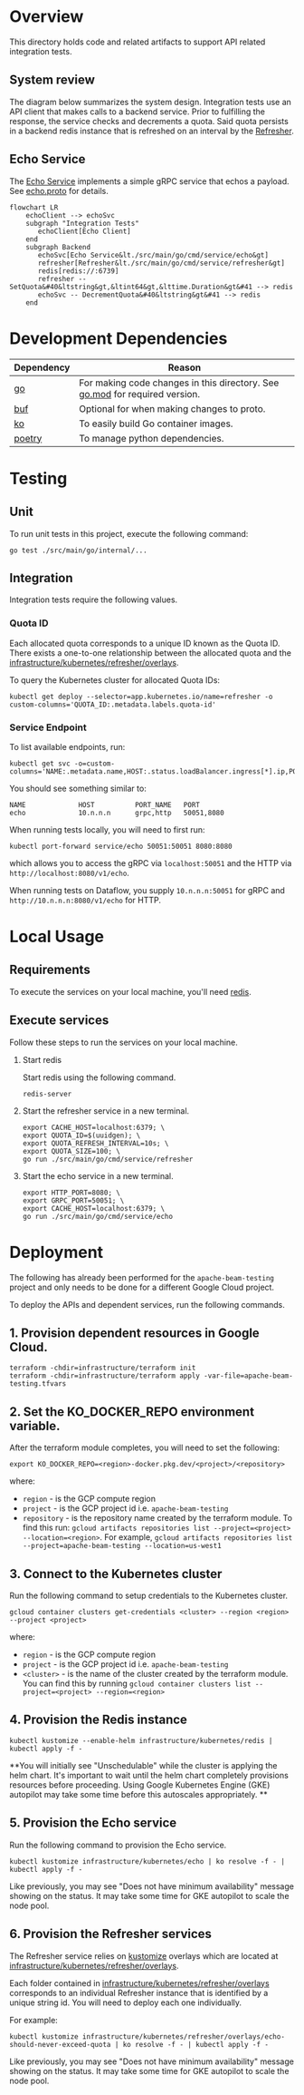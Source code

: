 <!--
    Licensed to the Apache Software Foundation (ASF) under one
    or more contributor license agreements.  See the NOTICE file
    distributed with this work for additional information
    regarding copyright ownership.  The ASF licenses this file
    to you under the Apache License, Version 2.0 (the
    "License"); you may not use this file except in compliance
    with the License.  You may obtain a copy of the License at

      http://www.apache.org/licenses/LICENSE-2.0

    Unless required by applicable law or agreed to in writing,
    software distributed under the License is distributed on an
    "AS IS" BASIS, WITHOUT WARRANTIES OR CONDITIONS OF ANY
    KIND, either express or implied.  See the License for the
    specific language governing permissions and limitations
    under the License.
-->

# Overview

This directory holds code and related artifacts to support API related
integration tests.

## System review

The diagram below summarizes the system design. Integration tests use an API
client that makes calls to a backend service. Prior to fulfilling the response,
the service checks and decrements a quota. Said quota persists in a backend
redis instance that is refreshed on an interval by the
[Refresher](./src/main/go/cmd/service/refresher).

## Echo Service

The [Echo Service](./src/main/go/cmd/service/echo) implements a simple gRPC
service that echos a payload. See [echo.proto](./proto/echo/v1/echo.proto)
for details.

```mermaid
flowchart LR
    echoClient --> echoSvc
    subgraph "Integration Tests"
       echoClient[Echo Client]
    end
    subgraph Backend
       echoSvc[Echo Service&lt./src/main/go/cmd/service/echo&gt]
       refresher[Refresher&lt./src/main/go/cmd/service/refresher&gt]
       redis[redis://:6739]
       refresher -- SetQuota&#40&ltstring&gt,&ltint64&gt,&lttime.Duration&gt&#41 --> redis
       echoSvc -- DecrementQuota&#40&ltstring&gt&#41 --> redis
    end
```

# Development Dependencies

| Dependency                                          | Reason                                                                                 |
|-----------------------------------------------------|----------------------------------------------------------------------------------------|
| [go](https://go.dev)                                | For making code changes in this directory. See [go.mod](go.mod) for required version.  |
| [buf](https://github.com/bufbuild/buf#installation) | Optional for when making changes to proto.                                             |
| [ko](https://ko.build/install/)                     | To easily build Go container images.                                                   |
| [poetry](https://python-poetry.org/)                     | To manage python dependencies.                                                   |

# Testing

## Unit

To run unit tests in this project, execute the following command:

```
go test ./src/main/go/internal/...
```

## Integration

Integration tests require the following values.

### Quota ID

Each allocated quota corresponds to a unique ID known as the Quota ID.
There exists a one-to-one relationship between the allocated quota and
the
[infrastructure/kubernetes/refresher/overlays](infrastructure/kubernetes/refresher/overlays).

To query the Kubernetes cluster for allocated Quota IDs:
```
kubectl get deploy --selector=app.kubernetes.io/name=refresher -o custom-columns='QUOTA_ID:.metadata.labels.quota-id'
```

### Service Endpoint

To list available endpoints, run:

```
kubectl get svc -o=custom-columns='NAME:.metadata.name,HOST:.status.loadBalancer.ingress[*].ip,PORT_NAME:.spec.ports[*].name,PORT:.spec.ports[*].port'
```

You should see something similar to:

```
NAME             HOST          PORT_NAME   PORT
echo             10.n.n.n      grpc,http   50051,8080
```

When running tests locally, you will need to first run:
```
kubectl port-forward service/echo 50051:50051 8080:8080
```

which allows you to access the gRPC via `localhost:50051` and the HTTP via
`http://localhost:8080/v1/echo`.

When running tests on Dataflow, you supply `10.n.n.n:50051` for gRPC and
`http://10.n.n.n:8080/v1/echo` for HTTP.

# Local Usage

## Requirements

To execute the services on your local machine, you'll need [redis](https://redis.io/docs/getting-started/installation/).

## Execute services

Follow these steps to run the services on your local machine.


1. Start redis

    Start redis using the following command.
    ```
    redis-server
    ```

1. Start the refresher service in a new terminal.
    ```
    export CACHE_HOST=localhost:6379; \
    export QUOTA_ID=$(uuidgen); \
    export QUOTA_REFRESH_INTERVAL=10s; \
    export QUOTA_SIZE=100; \
    go run ./src/main/go/cmd/service/refresher
    ```
1. Start the echo service in a new terminal.
    ```
    export HTTP_PORT=8080; \
    export GRPC_PORT=50051; \
    export CACHE_HOST=localhost:6379; \
    go run ./src/main/go/cmd/service/echo
    ```

# Deployment

The following has already been performed for the `apache-beam-testing` project
and only needs to be done for a different Google Cloud project.

To deploy the APIs and dependent services, run the following commands.

## 1. Provision dependent resources in Google Cloud.

```
terraform -chdir=infrastructure/terraform init
terraform -chdir=infrastructure/terraform apply -var-file=apache-beam-testing.tfvars
```

## 2. Set the KO_DOCKER_REPO environment variable.

After the terraform module completes, you will need to set the following:

```
export KO_DOCKER_REPO=<region>-docker.pkg.dev/<project>/<repository>
```

where:

- `region` - is the GCP compute region
- `project` - is the GCP project id i.e. `apache-beam-testing`
- `repository` - is the repository name created by the terraform module. To
find this run:
`gcloud artifacts repositories list --project=<project> --location=<region>`.
For example,
`gcloud artifacts repositories list --project=apache-beam-testing --location=us-west1`

## 3. Connect to the Kubernetes cluster

Run the following command to setup credentials to the Kubernetes cluster.

```
gcloud container clusters get-credentials <cluster> --region <region> --project <project>
```

where:
- `region` - is the GCP compute region
- `project` - is the GCP project id i.e. `apache-beam-testing`
- `<cluster>` - is the name of the cluster created by the terraform module.
You can find this by running `gcloud container clusters list --project=<project> --region=<region>`

## 4. Provision the Redis instance

```
kubectl kustomize --enable-helm infrastructure/kubernetes/redis | kubectl apply -f -
```

**You will initially see "Unschedulable" while the cluster is applying the helm
chart. It's important to wait until the helm chart completely provisions resources
before proceeding. Using Google Kubernetes Engine (GKE) autopilot may take some
time before this autoscales appropriately. **

## 5. Provision the Echo service

Run the following command to provision the Echo service.

```
kubectl kustomize infrastructure/kubernetes/echo | ko resolve -f - | kubectl apply -f -
```

Like previously, you may see "Does not have minimum availability" message
showing on the status. It may take some time for GKE autopilot
to scale the node pool.

## 6. Provision the Refresher services

The Refresher service relies on [kustomize](https://kustomize.io) overlays
which are located at [infrastructure/kubernetes/refresher/overlays](infrastructure/kubernetes/refresher/overlays).

Each folder contained in [infrastructure/kubernetes/refresher/overlays](infrastructure/kubernetes/refresher/overlays)
corresponds to an individual Refresher instance that is identified by a unique
string id. You will need to deploy each one individually.

For example:
```
kubectl kustomize infrastructure/kubernetes/refresher/overlays/echo-should-never-exceed-quota | ko resolve -f - | kubectl apply -f -
```

Like previously, you may see "Does not have minimum availability" message
showing on the status. It may take some time for GKE autopilot
to scale the node pool.

